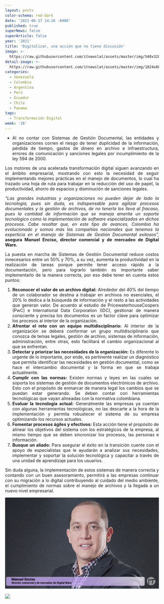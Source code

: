 ```yaml
---
layout: posts
color-schema: red-dark
date: '2021-06-17 14:16 -0400'
published: true
superNews: false
superArticle: false
year: '2021'
title: 'Digitalizar, una acción que no tiene discusión'
image: >-
  https://raw.githubusercontent.com/itnewslat/assets/master/img/540x320/Manuel-Enciso-p.jpg
detail-image: >-
  https://raw.githubusercontent.com/itnewslat/assets/master/img/1024x680/Manuel-Enciso-g.jpg
categories:
  - Venezuela
  - Colombia
  - Argentina
  - Perú
  - Ecuador
  - Chile
  - Panama
tags:
  - Transformación Digital
week: '26'
---
```

<ul style="text-align: justify;">
	<li>Al no contar con Sistemas de Gestión Documental, las entidades y organizaciones corren el riesgo de tener duplicidad de la información, pérdida de tiempo, gastos de dinero en archivo e infraestructura, errores de comunicación y sanciones legales por incumplimiento de la ley 594 de 2000.</li>
</ul>
<p style="text-align: justify;">Los motores de una acelerada transformación digital siguen avanzando en el ámbito empresarial, mostrando con esto la necesidad de seguir implementando mejores prácticas en el manejo de documentos, lo cual ha trazado una hoja de ruta para trabajar en la reducción del uso de papel, la productividad, ahorro de espacios y disminución de sanciones legales.</p>
<p style="text-align: justify;"><em>“Las grandes industrias y organizaciones no pueden dejar de lado la tecnología, pues sin duda, es indispensable para agilizar procesos documentales y la gestión de archivos, de no tenerla los lleva al fracaso, pues la cantidad de información que se maneja amerita un soporte tecnológico como la implementación de software especializados en dichos procesos. Cabe resaltar que, en este tipo de avances, Colombia ha evolucionado y somos más las compañías nacionales que tenemos la experticia en el manejo de Sistemas de Gestión Documental exitosos”, </em><strong>asegura Manuel Enciso, director comercial y de mercadeo de Digital Ware. </strong></p>
<p style="text-align: justify;">La puesta en marcha de Sistemas de Gestión Documental reduce costos innecesarios entre un 50% y 70%, a su vez, aumenta la productividad en la realización de tareas porque permite tener acceso rápido a la documentación, pero para lograrlo también es importante saber implementarlo de la manera correcta, por eso debe tener en cuenta estos puntos:</p>

<ol style="text-align: justify;">
	<li><strong>Reconocer el valor de un archivo digital:</strong> Alrededor del 40% del tiempo de un colaborador se destina a trabajar en archivos no esenciales, el 20% lo dedica a la búsqueda de información y el resto a las actividades que generan valor. De acuerdo al estudio de PricewaterhouseCoopers (PwC) e International Data Corporation (IDC), gestionar de manera consciente y precisa los documentos es un factor clave para optimizar los procesos al interior de la organización.</li>
	<li><strong>Afrontar el reto con un equipo multidisciplinario:</strong> Al interior de la organización se deberá conformar un grupo multidisciplinario que conozca de temas legales, gestión de archivo, sistemas de información, administración, entre otras, esto facilitará el cambio organizacional al que se enfrentan.</li>
	<li><strong>Detectar y priorizar las necesidades de la organización:</strong> Es diferente lo urgente de lo importante, por ende, es pertinente realizar un diagnóstico que permita identificar las necesidades en gestión documental, como se hace el intercambio documental y la forma en que se trabaja actualmente.</li>
	<li><strong>Cumplir con las normas:</strong> Existen normas y leyes en las cuales se soporta los sistemas de gestión de documentos electrónicos de archivo. Esto con el propósito de enmarcar de manera legal los cambios que se puedan estar generando. Se deben contar con herramientas tecnológicas que vayan alineadas con la normativa colombiana.</li>
	<li><strong>Evaluar la tecnología actual:</strong> Generalmente las empresas ya cuentan con algunas herramientas tecnológicas, no las descarte a la hora de la implementación y permita robustecer el sistema de su empresa optimizando los recursos actuales.</li>
	<li><strong>Fomentar procesos ágiles y efectivos:</strong> Esta acción tiene el propósito de alinear los objetivos del sistema con los estratégicos de la empresa, al mismo tiempo que se deben sincronizar los procesos, las personas e información.</li>
	<li><strong>Busque un aliado:</strong> Para asegurar el éxito en la transición cuente con el apoyo de especialistas que le ayudarán a analizar sus necesidades, implementar y soportar la solución tecnológica y capacitar a través de una unidad de aprendizaje para los usuarios.</li>
</ol>
<p style="text-align: justify;">Sin duda alguna, la implementación de estos sistemas de manera correcta y contando con un buen asesoramiento, permitirá a las empresas continuar con su migración a lo digital contribuyendo al cuidado del medio ambiente, el cumplimiento de normas sobre el manejo de archivos y la llegada a un nuevo nivel empresarial.</p>

![](https://raw.githubusercontent.com/itnewslat/assets/master/img/540x320/Manuel-Enciso-p.jpg)

<img src="https://tracker.metricool.com/c3po.jpg?hash=56f88a41e39ab42c063cc51676587a04"/>
